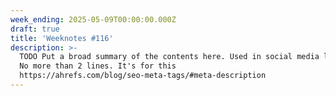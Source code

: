 ```yaml
---
week_ending: 2025-05-09T00:00:00.000Z
draft: true
title: 'Weeknotes #116'
description: >-
  TODO Put a broad summary of the contents here. Used in social media links etc.
  No more than 2 lines. It's for this
  https://ahrefs.com/blog/seo-meta-tags/#meta-description
---
```


